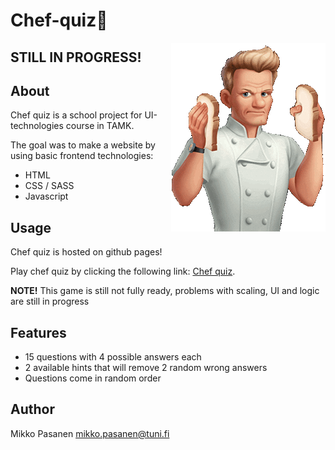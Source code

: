 # Chef-quiz🍳
<img align="right" alt="gordon" src="./pics/gordon.gif">

## STILL IN PROGRESS!

## About
Chef quiz is a school project for UI-technologies course in TAMK.

The goal was to make a website by using basic frontend technologies:
- HTML
- CSS / SASS
- Javascript

## Usage

Chef quiz is hosted on github pages!

Play chef quiz by clicking the following link:
[Chef quiz](https://mikkopasanen.github.io/Chef-quiz/).

<b>NOTE!</b> This game is still not fully ready, problems with scaling, UI and logic are still in progress


## Features
- 15 questions with 4 possible answers each
- 2 available hints that will remove 2 random wrong answers
- Questions come in random order


## Author

Mikko Pasanen <mikko.pasanen@tuni.fi>
